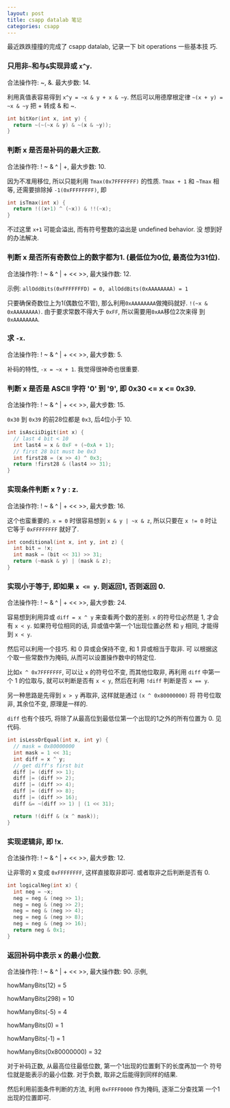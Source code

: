 ```yaml
---
layout: post
title: csapp datalab 笔记
categories: csapp
---
```


最近跌跌撞撞的完成了 csapp datalab, 记录一下 bit operations 一些基本技
巧.

### 只用非`~`和与`&`实现异或 `x^y`.

合法操作符: ~, &. 最大步数: 14.

利用真值表容易得到 `x^y = ~x & y + x & ~y`. 然后可以用德摩根定律
`~(x + y) = ~x & ~y` 把 + 转成 & 和 ~.

```c
int bitXor(int x, int y) {
  return ~(~(~x & y) & ~(x & ~y));
}
```

### 判断 x 是否是补码的最大正数.

合法操作符: ! ~ & ^ \| +, 最大步数: 10.

因为不准用移位, 所以只能利用 `Tmax(0x7FFFFFFF)` 的性质. `Tmax + 1` 和 `~Tmax` 相等, 还需要排除掉 `-1(0xFFFFFFFF)`, 即

```c
int isTmax(int x) {
  return !((x+1) ^ (~x)) & !!(~x);
}
```

不过这里 `x+1` 可能会溢出, 而有符号整数的溢出是 undefined behavior. 没
想到好的办法解决.

### 判断 x 是否所有奇数位上的数字都为1. (最低位为0位, 最高位为31位).

合法操作符: ! ~ & ^ \| + << >>, 最大操作数: 12.

示例: `allOddBits(0xFFFFFFFD) = 0, allOddBits(0xAAAAAAAA) = 1`

只要确保奇数位上为1(偶数位不管), 那么利用`0xAAAAAAAA`做掩码就好. `!(~x
& 0xAAAAAAAA)`. 由于要求常数不得大于 `0xFF`, 所以需要用`0xAA`移位2次来得
到`0xAAAAAAAA`.

### 求 `-x`.

合法操作符: ! ~ & ^ \| + << >>, 最大步数: 5.

补码的特性, `-x = ~x + 1`. 我觉得很神奇也很重要.

### 判断 x 是否是 ASCII 字符 '0' 到 '9', 即 0x30 <= x <= 0x39.

合法操作符: ! ~ & ^ \| + << >>, 最大步数: 15.

`0x30` 到 `0x39` 的前28位都是 `0x3`, 后4位小于 10.

```c
int isAsciiDigit(int x) {
  // last 4 bit < 10
  int last4 = x & 0xF + (~0xA + 1);
  // first 28 bit must be 0x3
  int first28 = (x >> 4) ^ 0x3;
  return !first28 & (last4 >> 31);
}
```

### 实现条件判断 x ? y : z.

合法操作符: ! ~ & ^ \| + << >>, 最大步数: 16.

这个也蛮重要的. `x = 0` 时很容易想到 `x & y | ~x & z`, 所以只要在 `x
!= 0` 时让它等于 `0xFFFFFFFF` 就好了.

```c
int conditional(int x, int y, int z) {
  int bit = !x;
  int mask = (bit << 31) >> 31;
  return (~mask & y) | (mask & z);
}
```

### 实现小于等于, 即如果 `x <= y`. 则返回1, 否则返回 0.

合法操作符: ! ~ & ^ \| + << >>, 最大步数: 24.

容易想到利用异或 `diff = x ^ y` 来查看两个数的差别. `x` 的符号位必然是
1, 才会有 `x < y`. 如果符号位相同的话, 异或值中第一个1出现位置必然
和 `y` 相同, 才能得到 `x < y`.

然后可以利用一个技巧. 和 0 异或会保持不变, 和 1 异或相当于取非. 可
以根据这个取一些常数作为掩码, 从而可以设置操作数中的特定位.

比如`x ^ 0x7FFFFFFF`, 可以让 `x` 的符号位不变, 而其他位取非, 再利用
`diff` 中第一个 1 的位取与, 就可以判断是否有 `x < y`, 然后在利用
`!diff` 判断是否 `x == y`.

另一种思路是先得到 `x > y` 再取非, 这样就是通过 `(x ^ 0x80000000)` 将
符号位取非, 其余位不变, 原理是一样的.

`diff` 也有个技巧, 将除了从最高位到最低位第一个出现的1之外的所有位置为
0. 见代码.

```c
int isLessOrEqual(int x, int y) {
  // mask = 0x80000000
  int mask = 1 << 31;
  int diff = x ^ y;
  // get diff's first bit
  diff |= (diff >> 1);
  diff |= (diff >> 2);
  diff |= (diff >> 4);
  diff |= (diff >> 8);
  diff |= (diff >> 16);
  diff &= ~(diff >> 1) | (1 << 31);

  return !(diff & (x ^ mask));
}
```

### 实现逻辑非, 即 !x.

合法操作符: ! ~ & ^ \| + << >>, 最大步数: 12.

让非零的 x 变成 `0xFFFFFFFF`, 这样直接取非即可. 或者取非之后判断是否有
0.

```c
int logicalNeg(int x) {
  int neg = ~x;
  neg = neg & (neg >> 1);
  neg = neg & (neg >> 2);
  neg = neg & (neg >> 4);
  neg = neg & (neg >> 8);
  neg = neg & (neg >> 16);
  return neg & 0x1;
}
```

### 返回补码中表示 x 的最小位数.

合法操作符: ! ~ & ^ \| + << >>, 最大操作数: 90. 示例,

howManyBits(12) = 5

howManyBits(298) = 10

howManyBits(-5) = 4

howManyBits(0)  = 1

howManyBits(-1) = 1

howManyBits(0x80000000) = 32

对于补码正数, 从最高位往最低位数, 第一个1出现的位置剩下的长度再加一个
符号位就是能表示的最小位数. 对于负数, 取非之后能得到同样的结果.

然后利用前面条件判断的方法, 利用 `0xFFFF0000` 作为掩码, 逐渐二分查找第
一个1出现的位置即可.
